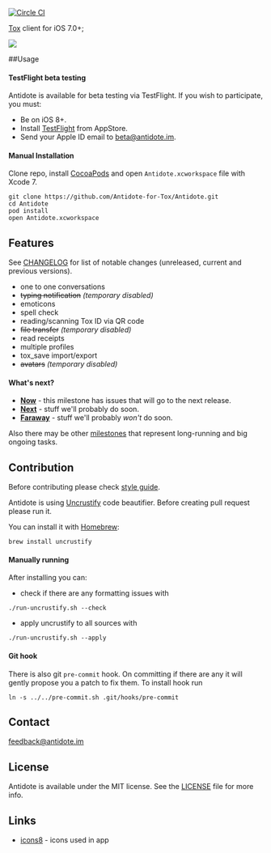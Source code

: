 [![Circle CI](https://circleci.com/gh/Antidote-for-Tox/Antidote.svg?style=svg)](https://circleci.com/gh/Antidote-for-Tox/Antidote)

[Tox](https://tox.chat/) client for iOS 7.0+;

![](https://i.imgur.com/5HF5RMX.png)

##Usage

#### TestFlight beta testing

Antidote is available for beta testing via TestFlight. If you wish to participate, you must:
- Be on iOS 8+.
- Install [TestFlight](https://itunes.apple.com/us/app/testflight/id899247664?mt=8) from AppStore.
- Send your Apple ID email to [beta@antidote.im](mailto:beta@antidote.im?subject=Beta%20testing).

#### Manual Installation

Clone repo, install [CocoaPods](https://cocoapods.org/) and open `Antidote.xcworkspace` file with Xcode 7.

```
git clone https://github.com/Antidote-for-Tox/Antidote.git
cd Antidote
pod install
open Antidote.xcworkspace
```

## Features

See [CHANGELOG](CHANGELOG.md) for list of notable changes (unreleased, current and previous versions).

-  one to one conversations
-  ~~typing notification~~ *(temporary disabled)*
-  emoticons
-  spell check
-  reading/scanning Tox ID via QR code
-  ~~file transfer~~ *(temporary disabled)*
-  read receipts
-  multiple profiles
-  tox_save import/export
-  ~~avatars~~ *(temporary disabled)*

#### What's next?

- [**Now**](https://github.com/Antidote-for-Tox/Antidote/milestones/Now) - this milestone has issues that will go to the next release.
- [**Next**](https://github.com/Antidote-for-Tox/Antidote/milestones/Next) - stuff we'll probably do soon.
- [**Faraway**](https://github.com/Antidote-for-Tox/Antidote/milestones/Faraway) - stuff we'll probably *won't* do soon.

Also there may be other [milestones](https://github.com/Antidote-for-Tox/Antidote/milestones) that represent long-running and big ongoing tasks.

## Contribution

Before contributing please check [style guide](objective-c-style-guide.md).

Antidote is using [Uncrustify](http://uncrustify.sourceforge.net/) code beautifier. Before creating pull request please run it.

You can install it with [Homebrew](http://brew.sh/):

```
brew install uncrustify
```

#### Manually running

After installing you can:

- check if there are any formatting issues with

```
./run-uncrustify.sh --check
```

- apply uncrustify to all sources with

```
./run-uncrustify.sh --apply
```

#### Git hook

There is also git `pre-commit` hook. On committing if there are any it will gently propose you a patch to fix them. To install hook run

```
ln -s ../../pre-commit.sh .git/hooks/pre-commit
```

## Contact

[feedback@antidote.im](mailto:feedback@antidote.im)

## License

Antidote is available under the MIT license. See the [LICENSE](LICENSE) file for more info.

## Links

- [icons8](http://icons8.com/) - icons used in app

